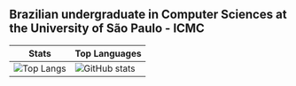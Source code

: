 ## Brazilian undergraduate in Computer Sciences at the University of São Paulo - ICMC

| Stats | Top Languages |
| ---    | ---       |
| ![Top Langs](https://github-readme-stats.vercel.app/api/top-langs/?username=LucasOCastro&theme=tokyonight)  | ![GitHub stats](https://github-readme-stats.vercel.app/api?username=LucasOCastro&show_icons=true&count_private=true&theme=tokyonight)         |


